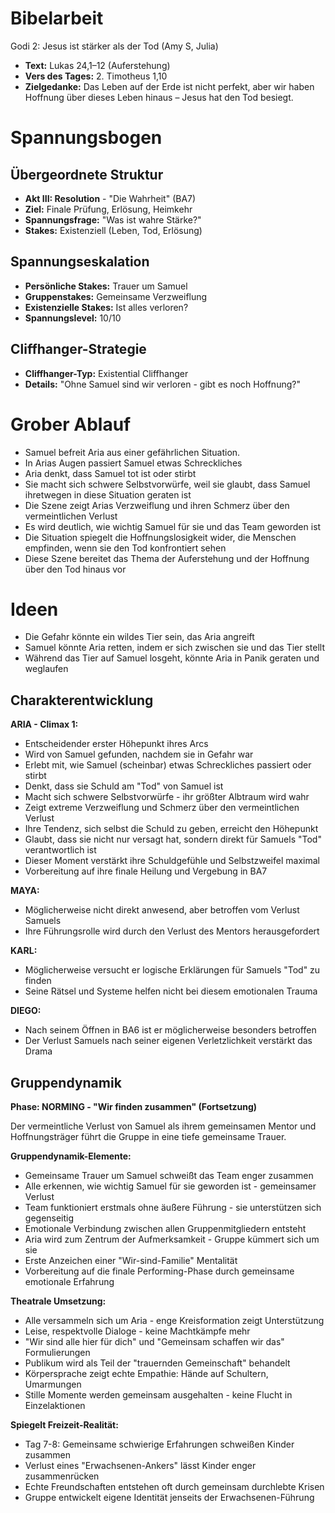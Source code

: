 # Bibelarbeit
Godi 2: Jesus ist stärker als der Tod (Amy S, Julia)
- **Text:** Lukas 24,1–12 (Auferstehung)
- **Vers des Tages:** 2. Timotheus 1,10
- **Zielgedanke:** Das Leben auf der Erde ist nicht perfekt, aber wir haben Hoffnung über dieses Leben hinaus – Jesus hat den Tod besiegt.


# Spannungsbogen

## Übergeordnete Struktur
- **Akt III: Resolution** - "Die Wahrheit" (BA7)
- **Ziel:** Finale Prüfung, Erlösung, Heimkehr
- **Spannungsfrage:** "Was ist wahre Stärke?"
- **Stakes:** Existenziell (Leben, Tod, Erlösung)

## Spannungseskalation
- **Persönliche Stakes:** Trauer um Samuel
- **Gruppenstakes:** Gemeinsame Verzweiflung
- **Existenzielle Stakes:** Ist alles verloren?
- **Spannungslevel:** 10/10

## Cliffhanger-Strategie
- **Cliffhanger-Typ:** Existential Cliffhanger
- **Details:** "Ohne Samuel sind wir verloren - gibt es noch Hoffnung?"

# Grober Ablauf

- Samuel befreit Aria aus einer gefährlichen Situation.
- In Arias Augen passiert Samuel etwas Schreckliches
- Aria denkt, dass Samuel tot ist oder stirbt
- Sie macht sich schwere Selbstvorwürfe, weil sie glaubt, dass Samuel ihretwegen in diese Situation geraten ist
- Die Szene zeigt Arias Verzweiflung und ihren Schmerz über den vermeintlichen Verlust
- Es wird deutlich, wie wichtig Samuel für sie und das Team geworden ist
- Die Situation spiegelt die Hoffnungslosigkeit wider, die Menschen empfinden, wenn sie den Tod konfrontiert sehen
- Diese Szene bereitet das Thema der Auferstehung und der Hoffnung über den Tod hinaus vor

# Ideen

- Die Gefahr könnte ein wildes Tier sein, das Aria angreift
- Samuel könnte Aria retten, indem er sich zwischen sie und das Tier stellt
- Während das Tier auf Samuel losgeht, könnte Aria in Panik geraten und weglaufen

## Charakterentwicklung

**ARIA - Climax 1:**
- Entscheidender erster Höhepunkt ihres Arcs
- Wird von Samuel gefunden, nachdem sie in Gefahr war
- Erlebt mit, wie Samuel (scheinbar) etwas Schreckliches passiert oder stirbt
- Denkt, dass sie Schuld am "Tod" von Samuel ist
- Macht sich schwere Selbstvorwürfe - ihr größter Albtraum wird wahr
- Zeigt extreme Verzweiflung und Schmerz über den vermeintlichen Verlust
- Ihre Tendenz, sich selbst die Schuld zu geben, erreicht den Höhepunkt
- Glaubt, dass sie nicht nur versagt hat, sondern direkt für Samuels "Tod" verantwortlich ist
- Dieser Moment verstärkt ihre Schuldgefühle und Selbstzweifel maximal
- Vorbereitung auf ihre finale Heilung und Vergebung in BA7

**MAYA:**
- Möglicherweise nicht direkt anwesend, aber betroffen vom Verlust Samuels
- Ihre Führungsrolle wird durch den Verlust des Mentors herausgefordert

**KARL:**
- Möglicherweise versucht er logische Erklärungen für Samuels "Tod" zu finden
- Seine Rätsel und Systeme helfen nicht bei diesem emotionalen Trauma

**DIEGO:**
- Nach seinem Öffnen in BA6 ist er möglicherweise besonders betroffen
- Der Verlust Samuels nach seiner eigenen Verletzlichkeit verstärkt das Drama

## Gruppendynamik

**Phase: NORMING - "Wir finden zusammen" (Fortsetzung)**

Der vermeintliche Verlust von Samuel als ihrem gemeinsamen Mentor und Hoffnungsträger führt die Gruppe in eine tiefe gemeinsame Trauer.

**Gruppendynamik-Elemente:**
- Gemeinsame Trauer um Samuel schweißt das Team enger zusammen
- Alle erkennen, wie wichtig Samuel für sie geworden ist - gemeinsamer Verlust
- Team funktioniert erstmals ohne äußere Führung - sie unterstützen sich gegenseitig
- Emotionale Verbindung zwischen allen Gruppenmitgliedern entsteht
- Aria wird zum Zentrum der Aufmerksamkeit - Gruppe kümmert sich um sie
- Erste Anzeichen einer "Wir-sind-Familie" Mentalität
- Vorbereitung auf die finale Performing-Phase durch gemeinsame emotionale Erfahrung

**Theatrale Umsetzung:**
- Alle versammeln sich um Aria - enge Kreisformation zeigt Unterstützung
- Leise, respektvolle Dialoge - keine Machtkämpfe mehr
- "Wir sind alle hier für dich" und "Gemeinsam schaffen wir das" Formulierungen
- Publikum wird als Teil der "trauernden Gemeinschaft" behandelt
- Körpersprache zeigt echte Empathie: Hände auf Schultern, Umarmungen
- Stille Momente werden gemeinsam ausgehalten - keine Flucht in Einzelaktionen

**Spiegelt Freizeit-Realität:**
- Tag 7-8: Gemeinsame schwierige Erfahrungen schweißen Kinder zusammen
- Verlust eines "Erwachsenen-Ankers" lässt Kinder enger zusammenrücken
- Echte Freundschaften entstehen oft durch gemeinsam durchlebte Krisen
- Gruppe entwickelt eigene Identität jenseits der Erwachsenen-Führung
